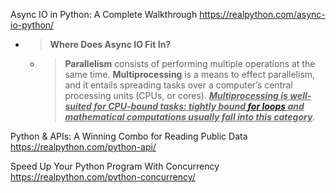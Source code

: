 
Async IO in Python: A Complete Walkthrough https://realpython.com/async-io-python/
- > **Where Does Async IO Fit In?**
  * > **Parallelism** consists of performing multiple operations at the same time. **Multiprocessing** is a means to effect parallelism, and it entails spreading tasks over a computer’s central processing units (CPUs, or cores). ***<ins>Multiprocessing is well-suited for CPU-bound tasks: tightly bound [for loops](https://realpython.com/python-for-loop/) and mathematical computations usually fall into this category<ins>***.

Python & APIs: A Winning Combo for Reading Public Data https://realpython.com/python-api/

Speed Up Your Python Program With Concurrency https://realpython.com/python-concurrency/

